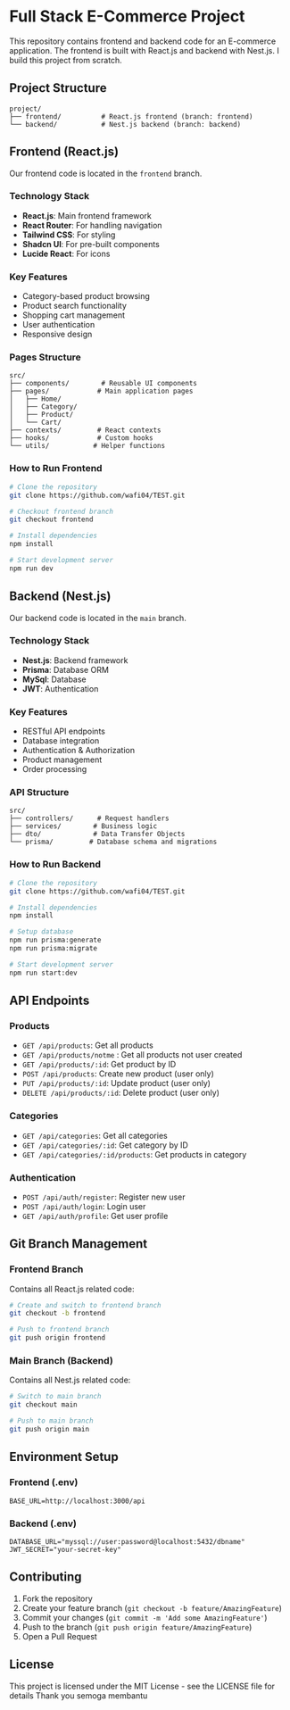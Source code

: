 # Full Stack E-Commerce Project

This repository contains frontend and backend code for an E-commerce application. The frontend is built with React.js and backend with Nest.js.
I build this project from scratch.

## Project Structure

```
project/
├── frontend/          # React.js frontend (branch: frontend)
└── backend/           # Nest.js backend (branch: backend)
```

## Frontend (React.js)

Our frontend code is located in the `frontend` branch.

### Technology Stack
- **React.js**: Main frontend framework
- **React Router**: For handling navigation
- **Tailwind CSS**: For styling
- **Shadcn UI**: For pre-built components
- **Lucide React**: For icons

### Key Features
- Category-based product browsing
- Product search functionality
- Shopping cart management
- User authentication
- Responsive design

### Pages Structure
```
src/
├── components/        # Reusable UI components
├── pages/            # Main application pages
│   ├── Home/
│   ├── Category/
│   ├── Product/
│   └── Cart/
├── contexts/         # React contexts
├── hooks/            # Custom hooks
└── utils/           # Helper functions
```

### How to Run Frontend
```bash
# Clone the repository
git clone https://github.com/wafi04/TEST.git

# Checkout frontend branch
git checkout frontend

# Install dependencies
npm install

# Start development server
npm run dev
```

## Backend (Nest.js)

Our backend code is located in the `main` branch.

### Technology Stack
- **Nest.js**: Backend framework
- **Prisma**: Database ORM
- **MySql**: Database
- **JWT**: Authentication

### Key Features
- RESTful API endpoints
- Database integration
- Authentication & Authorization
- Product management
- Order processing

### API Structure
```
src/
├── controllers/      # Request handlers
├── services/        # Business logic
├── dto/             # Data Transfer Objects
└── prisma/         # Database schema and migrations
```

### How to Run Backend
```bash
# Clone the repository
git clone https://github.com/wafi04/TEST.git

# Install dependencies
npm install

# Setup database
npm run prisma:generate
npm run prisma:migrate

# Start development server
npm run start:dev
```

## API Endpoints

### Products
- `GET /api/products`: Get all products
- `GET /api/products/notme` : Get all products not user created
- `GET /api/products/:id`: Get product by ID
- `POST /api/products`: Create new product (user only)
- `PUT /api/products/:id`: Update product (user only)
- `DELETE /api/products/:id`: Delete product (user only)

### Categories
- `GET /api/categories`: Get all categories
- `GET /api/categories/:id`: Get category by ID
- `GET /api/categories/:id/products`: Get products in category

### Authentication
- `POST /api/auth/register`: Register new user
- `POST /api/auth/login`: Login user
- `GET /api/auth/profile`: Get user profile

## Git Branch Management

### Frontend Branch
Contains all React.js related code:
```bash
# Create and switch to frontend branch
git checkout -b frontend

# Push to frontend branch
git push origin frontend
```

### Main Branch (Backend)
Contains all Nest.js related code:
```bash
# Switch to main branch
git checkout main

# Push to main branch
git push origin main
```

## Environment Setup

### Frontend (.env)
```env
BASE_URL=http://localhost:3000/api
```

### Backend (.env)
```env
DATABASE_URL="myssql://user:password@localhost:5432/dbname"
JWT_SECRET="your-secret-key"
```

## Contributing

1. Fork the repository
2. Create your feature branch (`git checkout -b feature/AmazingFeature`)
3. Commit your changes (`git commit -m 'Add some AmazingFeature'`)
4. Push to the branch (`git push origin feature/AmazingFeature`)
5. Open a Pull Request

## License

This project is licensed under the MIT License - see the LICENSE file for details
Thank you semoga membantu 
